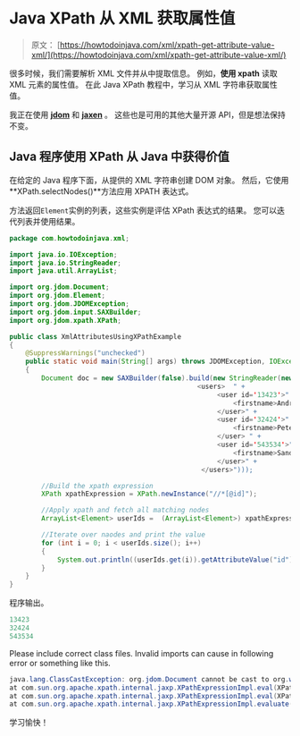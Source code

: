 # Java XPath 从 XML 获取属性值

> 原文： [https://howtodoinjava.com/xml/xpath-get-attribute-value-xml/](https://howtodoinjava.com/xml/xpath-get-attribute-value-xml/)

很多时候，我们需要解析 XML 文件并从中提取信息。 例如，**使用 xpath** 读取 XML 元素的属性值。 在此 Java XPath 教程中，学习从 XML 字符串获取属性值。

我正在使用 [**jdom**](https://mvnrepository.com/artifact/org.jdom "jdom jar") 和 [**jaxen**](http://www.java2s.com/Code/Jar/j/Downloadjaxen111jar.htm "jaxen jar") 。 这些也是可用的其他大量开源 API，但是想法保持不变。

## Java 程序使用 XPath 从 Java 中获得价值

在给定的 Java 程序下面，从提供的 XML 字符串创建 DOM 对象。 然后，它使用 **XPath.selectNodes()**方法应用 XPATH 表达式。

方法返回`Element`实例的列表，这些实例是评估 XPath 表达式的结果。 您可以迭代列表并使用结果。

```java
package com.howtodoinjava.xml;

import java.io.IOException;
import java.io.StringReader;
import java.util.ArrayList;

import org.jdom.Document;
import org.jdom.Element;
import org.jdom.JDOMException;
import org.jdom.input.SAXBuilder;
import org.jdom.xpath.XPath;

public class XmlAttributesUsingXPathExample
{
	@SuppressWarnings("unchecked")
	public static void main(String[] args) throws JDOMException, IOException
	{
		Document doc = new SAXBuilder(false).build(new StringReader(new String(
                                               <users>	" +
													<user id='13423'>" +
														<firstname>Andre</firstname>" +
													</user>" +
													<user id='32424'>" +
														<firstname>Peter</firstname>" +
													</user> " +
													<user id='543534'>" +
														<firstname>Sandra</firstname>" +
													</user>" +
												</users>")));

		//Build the xpath expression
		XPath xpathExpression = XPath.newInstance("//*[@id]");

		//Apply xpath and fetch all matching nodes
		ArrayList<Element> userIds =  (ArrayList<Element>) xpathExpression.selectNodes(doc);

		//Iterate over naodes and print the value
		for (int i = 0; i < userIds.size(); i++)
        {
        	System.out.println((userIds.get(i)).getAttributeValue("id").trim());
        }
	}
}

```

程序输出。

```java
13423
32424
543534

```

Please include correct class files. Invalid imports can cause in following error or something like this.

```java
java.lang.ClassCastException: org.jdom.Document cannot be cast to org.w3c.dom.Node
at com.sun.org.apache.xpath.internal.jaxp.XPathExpressionImpl.eval(XPathExpressionImpl.java:116)
at com.sun.org.apache.xpath.internal.jaxp.XPathExpressionImpl.eval(XPathExpressionImpl.java:98)
at com.sun.org.apache.xpath.internal.jaxp.XPathExpressionImpl.evaluate(XPathExpressionImpl.java:180)
```

学习愉快！